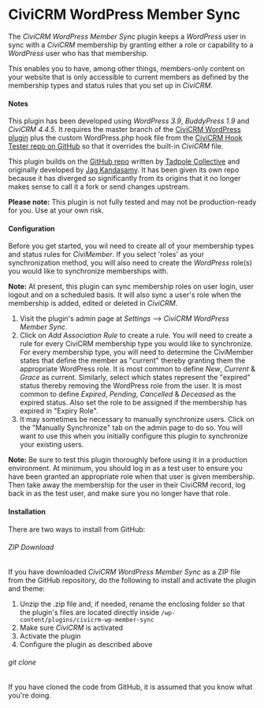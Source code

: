 CiviCRM WordPress Member Sync
=============================

The *CiviCRM WordPress Member Sync* plugin keeps a *WordPress* user in sync with a *CiviCRM* membership by granting either a role or capability to a *WordPress* user who has that membership.

This enables you to have, among other things, members-only content on your website that is only accessible to current members as defined by the membership types and status rules that you set up in *CiviCRM*.

#### Notes ####

This plugin has been developed using *WordPress 3.9*, *BuddyPress 1.9* and *CiviCRM 4.4.5*. It requires the master branch of the [CiviCRM WordPress plugin](https://github.com/civicrm/civicrm-wordpress) plus the custom WordPress.php hook file from the [CiviCRM Hook Tester repo on GitHub](https://github.com/christianwach/civicrm-wp-hook-tester) so that it overrides the built-in *CiviCRM* file.

This plugin builds on the [GitHub repo](https://github.com/tadpolecc/civi_member_sync) written by [Tadpole Collective](https://tadpole.cc) and  originally developed by [Jag Kandasamy](http://www.orangecreative.net). It has been given its own repo because it has diverged so significantly from its origins that it no longer makes sense to call it a fork or send changes upstream.

**Please note:** This plugin is not fully tested and may not be production-ready for you. Use at your own risk.

#### Configuration ####

Before you get started, you wil need to create all of your membership types and status rules for *CiviMember*. If you select 'roles' as your synchronization method, you will also need to create the *WordPress* role(s) you would like to synchronize memberships with.

**Note:** At present, this plugin can sync membership roles on user login, user logout and on a scheduled basis. It will also sync a user's role when the membership is added, edited or deleted in *CiviCRM*.

1. Visit the plugin's admin page at *Settings* --> *CiviCRM WordPress Member Sync*.
2. Click on *Add Association Rule* to create a rule. You will need to create a rule for every CiviCRM membership type you would like to synchronize. For every membership type, you will need to determine the CiviMember states that define the member as "current" thereby granting them the appropriate WordPress role. It is most common to define *New*, *Current* & *Grace* as current. Similarly, select which states represent the "expired" status thereby removing the WordPress role from the user. It is most common to define *Expired*, *Pending*, *Cancelled* & *Deceased* as the expired status. Also set the role to be assigned if the membership has expired in "Expiry Role".
3. It may sometimes be necessary to manually synchronize users. Click on the "Manually Synchronize" tab on the admin page to do so. You will want to use this when you initially configure this plugin to synchronize your existing users.

**Note:** Be sure to test this plugin thoroughly before using it in a production environment. At minimum, you should log in as a test user to ensure you have been granted an appropriate role when that user is given membership. Then take away the membership for the user in their CiviCRM record, log back in as the test user, and make sure you no longer have that role.

#### Installation ####

There are two ways to install from GitHub:

###### ZIP Download ######

If you have downloaded *CiviCRM WordPress Member Sync* as a ZIP file from the GitHub repository, do the following to install and activate the plugin and theme:

1. Unzip the .zip file and, if needed, rename the enclosing folder so that the plugin's files are located directly inside `/wp-content/plugins/civicrm-wp-member-sync`
2. Make sure *CiviCRM* is activated
3. Activate the plugin
4. Configure the plugin as described above

###### git clone ######

If you have cloned the code from GitHub, it is assumed that you know what you're doing.
